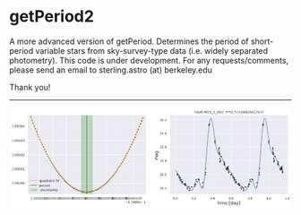 # getPeriod2
A more advanced version of getPeriod. Determines the period of short-period variable stars from sky-survey-type data (i.e. widely separated photometry).
This code is under development. For any requests/comments, please send an email to
sterling.astro (at) berkeley.edu

Thank you!

-------------------------
![](sample_output.png)
